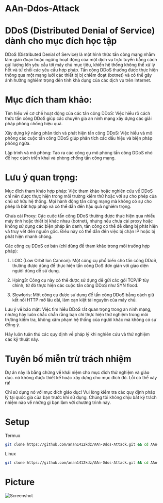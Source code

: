 # AAn-Ddos-Attack
# DDoS (Distributed Denial of Service) dành cho mục đích học tập

DDoS (Distributed Denial of Service) là một hình thức tấn công mạng nhằm làm gián đoạn hoặc ngừng hoạt động của một dịch vụ trực tuyến bằng cách gửi lượng lớn yêu cầu tới máy chủ mục tiêu, khiến hệ thống không thể xử lý hết và từ chối các yêu cầu hợp pháp. Tấn công DDoS thường được thực hiện thông qua một mạng lưới các thiết bị bị chiếm đoạt (botnet) và có thể gây ảnh hưởng nghiêm trọng đến tính khả dụng của các dịch vụ trên Internet.

# Mục đích tham khảo:

Tìm hiểu về cơ chế hoạt động của các tấn công DDoS: Việc hiểu rõ cách thức tấn công DDoS giúp các chuyên gia an ninh mạng xây dựng các giải pháp phòng chống hiệu quả.

Xây dựng kỹ năng phân tích và phát hiện tấn công DDoS: Việc hiểu và mô phỏng các cuộc tấn công DDoS giúp phân tích các dấu hiệu và biện pháp phòng ngừa.

Lập trình và mô phỏng: Tạo ra các công cụ mô phỏng tấn công DDoS nhỏ để học cách triển khai và phòng chống tấn công mạng.


# Lưu ý quan trọng:

Mục đích tham khảo hợp pháp: Việc tham khảo hoặc nghiên cứu về DDoS chỉ nên được thực hiện trong môi trường kiểm thử hoặc với sự cho phép của chủ sở hữu hệ thống. Mọi hành động tấn công mạng mà không có sự cho phép là bất hợp pháp và có thể dẫn đến hậu quả nghiêm trọng.

Chưa cài Proxy: Các cuộc tấn công DDoS thường được thực hiện qua nhiều máy tính hoặc thiết bị khác nhau (botnet), nhưng nếu chưa cài proxy hoặc không sử dụng các biện pháp ẩn danh, tấn công có thể dễ dàng bị phát hiện và truy vết đến nguồn gốc. Điều này có thể dẫn đến việc bị chặn IP hoặc bị phát hiện nhanh chóng.


Các công cụ DDoS cơ bản (chỉ dùng để tham khảo trong môi trường hợp pháp):

1. LOIC (Low Orbit Ion Cannon): Một công cụ phổ biến cho tấn công DDoS, thường được dùng để thực hiện tấn công DoS đơn giản với giao diện người dùng dễ sử dụng.


2. Hping3: Công cụ này có thể được sử dụng để gửi các gói TCP/IP tùy chỉnh, từ đó thực hiện các cuộc tấn công DDoS như SYN flood.


3. Slowloris: Một công cụ được sử dụng để tấn công DDoS bằng cách giữ kết nối HTTP mở lâu dài, làm cạn kiệt tài nguyên của máy chủ.



Lưu ý về bảo mật: Việc tìm hiểu DDoS rất quan trọng trong an ninh mạng, nhưng hãy luôn chắc chắn rằng bạn chỉ thực hiện thử nghiệm trong môi trường kiểm tra, không xâm phạm hệ thống của người khác mà không có sự đồng ý.

Hãy luôn tuân thủ các quy định về pháp lý khi nghiên cứu và thử nghiệm các kỹ thuật này.


# Tuyên bố miễn trừ trách nhiệm
Dự án này là bằng chứng về khái niệm cho mục đích thử nghiệm và giáo dục.
nó không được thiết kế hoặc xây dựng cho mục đích đó. Lỗi có thể xảy ra!

Chỉ sử dụng nó với mục đích giáo dục!
Vui lòng kiểm tra các quy định pháp lý tại quốc gia của bạn trước khi sử dụng.
Chúng tôi không chịu bất kỳ trách nhiệm nào về những gì bạn làm với chương trình này.
# Setup
Termux 
```bash
git clone https://github.com/anan1412kdz/AAn-Ddos-Attack.git && cd AAn-Ddos-Attack && pkg update && pkg install git python -y && pip install pystyle rich && python ddosv2.py
```
Linux
```bash
git clone https://github.com/anan1412kdz/AAn-Ddos-Attack.git && cd AAn-Ddos-Attack && sudo apt update && sudo apt install git python3 python3-pip -y && pip install pystyle rich
```
# Picture
![Screenshot](https://github.com/anan1412kdz/Pic/blob/main/Screenshot_20241230_231009_Termux.jpg?raw=true)
